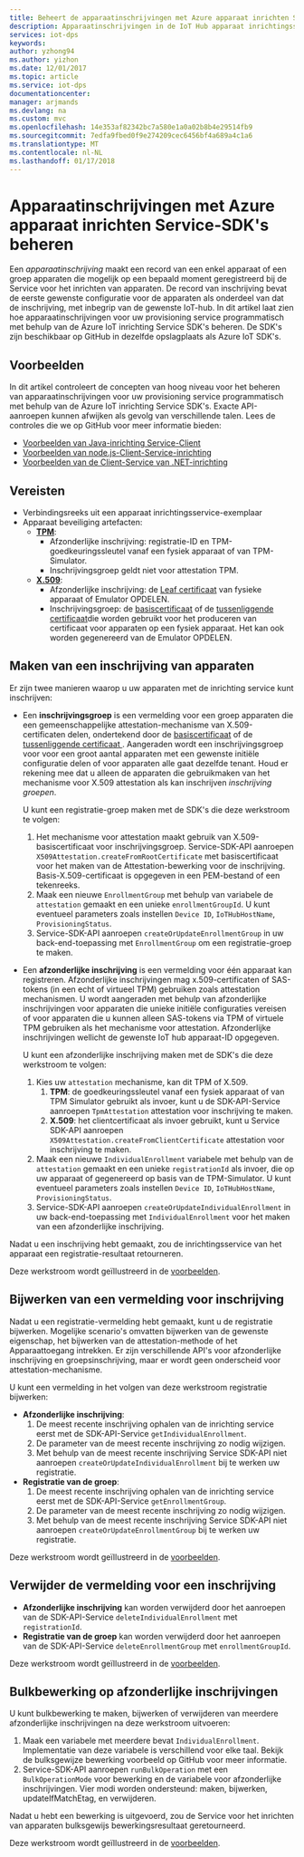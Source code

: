 ```yaml
---
title: Beheert de apparaatinschrijvingen met Azure apparaat inrichten Service-SDK's | Microsoft Docs
description: Apparaatinschrijvingen in de IoT Hub apparaat inrichtingsservice met de Service-SDK's beheren
services: iot-dps
keywords: 
author: yzhong94
ms.author: yizhon
ms.date: 12/01/2017
ms.topic: article
ms.service: iot-dps
documentationcenter: 
manager: arjmands
ms.devlang: na
ms.custom: mvc
ms.openlocfilehash: 14e353af82342bc7a580e1a0a02b8b4e29514fb9
ms.sourcegitcommit: 7edfa9fbed0f9e274209cec6456bf4a689a4c1a6
ms.translationtype: MT
ms.contentlocale: nl-NL
ms.lasthandoff: 01/17/2018
---
```

# <a name="how-to-manage-device-enrollments-with-azure-device-provisioning-service-sdks"></a>Apparaatinschrijvingen met Azure apparaat inrichten Service-SDK's beheren
Een *apparaatinschrijving* maakt een record van een enkel apparaat of een groep apparaten die mogelijk op een bepaald moment geregistreerd bij de Service voor het inrichten van apparaten. De record van inschrijving bevat de eerste gewenste configuratie voor de apparaten als onderdeel van dat de inschrijving, met inbegrip van de gewenste IoT-hub. In dit artikel laat zien hoe apparaatinschrijvingen voor uw provisioning service programmatisch met behulp van de Azure IoT inrichting Service SDK's beheren.  De SDK's zijn beschikbaar op GitHub in dezelfde opslagplaats als Azure IoT SDK's.

## <a name="samples"></a>Voorbeelden
In dit artikel controleert de concepten van hoog niveau voor het beheren van apparaatinschrijvingen voor uw provisioning service programmatisch met behulp van de Azure IoT inrichting Service SDK's.  Exacte API-aanroepen kunnen afwijken als gevolg van verschillende talen.  Lees de controles die we op GitHub voor meer informatie bieden:
* [Voorbeelden van Java-inrichting Service-Client](https://github.com/Azure/azure-iot-sdk-java/tree/master/provisioning/provisioning-samples)
* [Voorbeelden van node.js-Client-Service-inrichting](https://github.com/Azure/azure-iot-sdk-node/tree/master/provisioning/service/samples)
* [Voorbeelden van de Client-Service van .NET-inrichting](https://github.com/Azure/azure-iot-sdk-csharp/tree/master/provisioning/service/samples)

## <a name="prerequisites"></a>Vereisten
* Verbindingsreeks uit een apparaat inrichtingsservice-exemplaar
* Apparaat beveiliging artefacten:
    * [**TPM**](https://docs.microsoft.com/azure/iot-dps/concepts-security):
        * Afzonderlijke inschrijving: registratie-ID en TPM-goedkeuringssleutel vanaf een fysiek apparaat of van TPM-Simulator.
        * Inschrijvingsgroep geldt niet voor attestation TPM.
    * [**X.509**](https://docs.microsoft.com/azure/iot-dps/concepts-security):
        * Afzonderlijke inschrijving: de [Leaf certificaat](https://docs.microsoft.com/azure/iot-dps/concepts-security#leaf-certificate) van fysieke apparaat of Emulator OPDELEN.
        * Inschrijvingsgroep: de [basiscertificaat](https://docs.microsoft.com/azure/iot-dps/concepts-security#root-certificate) of de [tussenliggende certificaat](https://docs.microsoft.com/azure/iot-dps/concepts-security#intermediate-certificate)die worden gebruikt voor het produceren van certificaat voor apparaten op een fysiek apparaat.  Het kan ook worden gegenereerd van de Emulator OPDELEN.

## <a name="create-a-device-enrollment"></a>Maken van een inschrijving van apparaten

Er zijn twee manieren waarop u uw apparaten met de inrichting service kunt inschrijven:

* Een **inschrijvingsgroep** is een vermelding voor een groep apparaten die een gemeenschappelijke attestation-mechanisme van X.509-certificaten delen, ondertekend door de [basiscertificaat](https://docs.microsoft.com/azure/iot-dps/concepts-security#root-certificate) of de [tussenliggende certificaat ](https://docs.microsoft.com/azure/iot-dps/concepts-security#intermediate-certificate). Aangeraden wordt een inschrijvingsgroep voor voor een groot aantal apparaten met een gewenste initiële configuratie delen of voor apparaten alle gaat dezelfde tenant. Houd er rekening mee dat u alleen de apparaten die gebruikmaken van het mechanisme voor X.509 attestation als kan inschrijven *inschrijving groepen*. 

    U kunt een registratie-groep maken met de SDK's die deze werkstroom te volgen:

    1. Het mechanisme voor attestation maakt gebruik van X.509-basiscertificaat voor inschrijvingsgroep.  Service-SDK-API aanroepen ```X509Attestation.createFromRootCertificate``` met basiscertificaat voor het maken van de Attestation-bewerking voor de inschrijving.  Basis-X.509-certificaat is opgegeven in een PEM-bestand of een tekenreeks.
    1. Maak een nieuwe ```EnrollmentGroup``` met behulp van variabele de ```attestation``` gemaakt en een unieke ```enrollmentGroupId```.  U kunt eventueel parameters zoals instellen ```Device ID```, ```IoTHubHostName```, ```ProvisioningStatus```.
    2. Service-SDK-API aanroepen ```createOrUpdateEnrollmentGroup``` in uw back-end-toepassing met ```EnrollmentGroup``` om een registratie-groep te maken.

* Een **afzonderlijke inschrijving** is een vermelding voor één apparaat kan registreren. Afzonderlijke inschrijvingen mag x.509-certificaten of SAS-tokens (in een echt of virtueel TPM) gebruiken zoals attestation mechanismen. U wordt aangeraden met behulp van afzonderlijke inschrijvingen voor apparaten die unieke initiële configuraties vereisen of voor apparaten die u kunnen alleen SAS-tokens via TPM of virtuele TPM gebruiken als het mechanisme voor attestation. Afzonderlijke inschrijvingen wellicht de gewenste IoT hub apparaat-ID opgegeven.

    U kunt een afzonderlijke inschrijving maken met de SDK's die deze werkstroom te volgen:
    
    1. Kies uw ```attestation``` mechanisme, kan dit TPM of X.509.
        1. **TPM**: de goedkeuringssleutel vanaf een fysiek apparaat of van TPM Simulator gebruikt als invoer, kunt u de SDK-API-Service aanroepen ```TpmAttestation``` attestation voor inschrijving te maken. 
        2. **X.509**: het clientcertificaat als invoer gebruikt, kunt u Service SDK-API aanroepen ```X509Attestation.createFromClientCertificate``` attestation voor inschrijving te maken.
    2. Maak een nieuwe ```IndividualEnrollment``` variabele met behulp van de ```attestation``` gemaakt en een unieke ```registrationId``` als invoer, die op uw apparaat of gegenereerd op basis van de TPM-Simulator.  U kunt eventueel parameters zoals instellen ```Device ID```, ```IoTHubHostName```, ```ProvisioningStatus```.
    3. Service-SDK-API aanroepen ```createOrUpdateIndividualEnrollment``` in uw back-end-toepassing met ```IndividualEnrollment``` voor het maken van een afzonderlijke inschrijving.

Nadat u een inschrijving hebt gemaakt, zou de inrichtingsservice van het apparaat een registratie-resultaat retourneren.

Deze werkstroom wordt geïllustreerd in de [voorbeelden](#samples).

## <a name="update-an-enrollment-entry"></a>Bijwerken van een vermelding voor inschrijving

Nadat u een registratie-vermelding hebt gemaakt, kunt u de registratie bijwerken.  Mogelijke scenario's omvatten bijwerken van de gewenste eigenschap, het bijwerken van de attestation-methode of het Apparaattoegang intrekken.  Er zijn verschillende API's voor afzonderlijke inschrijving en groepsinschrijving, maar er wordt geen onderscheid voor attestation-mechanisme.

U kunt een vermelding in het volgen van deze werkstroom registratie bijwerken:
* **Afzonderlijke inschrijving**:
    1. De meest recente inschrijving ophalen van de inrichting service eerst met de SDK-API-Service ```getIndividualEnrollment```.
    2. De parameter van de meest recente inschrijving zo nodig wijzigen. 
    3. Met behulp van de meest recente inschrijving Service SDK-API niet aanroepen ```createOrUpdateIndividualEnrollment``` bij te werken uw registratie.
* **Registratie van de groep**:
    1. De meest recente inschrijving ophalen van de inrichting service eerst met de SDK-API-Service ```getEnrollmentGroup```.
    2. De parameter van de meest recente inschrijving zo nodig wijzigen.
    3. Met behulp van de meest recente inschrijving Service SDK-API niet aanroepen ```createOrUpdateEnrollmentGroup``` bij te werken uw registratie.

Deze werkstroom wordt geïllustreerd in de [voorbeelden](#samples).

## <a name="remove-an-enrollment-entry"></a>Verwijder de vermelding voor een inschrijving

* **Afzonderlijke inschrijving** kan worden verwijderd door het aanroepen van de SDK-API-Service ```deleteIndividualEnrollment``` met ```registrationId```.
* **Registratie van de groep** kan worden verwijderd door het aanroepen van de SDK-API-Service ```deleteEnrollmentGroup``` met ```enrollmentGroupId```.

Deze werkstroom wordt geïllustreerd in de [voorbeelden](#samples).

## <a name="bulk-operation-on-individual-enrollments"></a>Bulkbewerking op afzonderlijke inschrijvingen

U kunt bulkbewerking te maken, bijwerken of verwijderen van meerdere afzonderlijke inschrijvingen na deze werkstroom uitvoeren:

1. Maak een variabele met meerdere bevat ```IndividualEnrollment```.  Implementatie van deze variabele is verschillend voor elke taal.  Bekijk de bulksgewijze bewerking voorbeeld op GitHub voor meer informatie.
2. Service-SDK-API aanroepen ```runBulkOperation``` met een ```BulkOperationMode``` voor bewerking en de variabele voor afzonderlijke inschrijvingen. Vier modi worden ondersteund: maken, bijwerken, updateIfMatchEtag, en verwijderen.

Nadat u hebt een bewerking is uitgevoerd, zou de Service voor het inrichten van apparaten bulksgewijs bewerkingsresultaat geretourneerd.

Deze werkstroom wordt geïllustreerd in de [voorbeelden](#samples).
